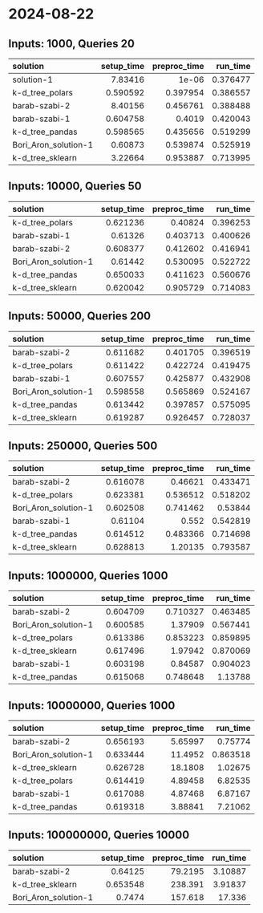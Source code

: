 # 2024-08-22

## Inputs: 1000, Queries 20

| solution             |   setup_time |   preproc_time |   run_time |
|:---------------------|-------------:|---------------:|-----------:|
| solution-1           |     7.83416  |       1e-06    |   0.376477 |
| k-d_tree_polars      |     0.590592 |       0.397954 |   0.386557 |
| barab-szabi-2        |     8.40156  |       0.456761 |   0.388488 |
| barab-szabi-1        |     0.604758 |       0.4019   |   0.420043 |
| k-d_tree_pandas      |     0.598565 |       0.435656 |   0.519299 |
| Bori_Aron_solution-1 |     0.60873  |       0.539874 |   0.525919 |
| k-d_tree_sklearn     |     3.22664  |       0.953887 |   0.713995 |

## Inputs: 10000, Queries 50

| solution             |   setup_time |   preproc_time |   run_time |
|:---------------------|-------------:|---------------:|-----------:|
| k-d_tree_polars      |     0.621236 |       0.40824  |   0.396253 |
| barab-szabi-1        |     0.61326  |       0.403713 |   0.400626 |
| barab-szabi-2        |     0.608377 |       0.412602 |   0.416941 |
| Bori_Aron_solution-1 |     0.61442  |       0.530095 |   0.522722 |
| k-d_tree_pandas      |     0.650033 |       0.411623 |   0.560676 |
| k-d_tree_sklearn     |     0.620042 |       0.905729 |   0.714083 |

## Inputs: 50000, Queries 200

| solution             |   setup_time |   preproc_time |   run_time |
|:---------------------|-------------:|---------------:|-----------:|
| barab-szabi-2        |     0.611682 |       0.401705 |   0.396519 |
| k-d_tree_polars      |     0.611422 |       0.422724 |   0.419475 |
| barab-szabi-1        |     0.607557 |       0.425877 |   0.432908 |
| Bori_Aron_solution-1 |     0.598558 |       0.565869 |   0.524167 |
| k-d_tree_pandas      |     0.613442 |       0.397857 |   0.575095 |
| k-d_tree_sklearn     |     0.619287 |       0.926457 |   0.728037 |

## Inputs: 250000, Queries 500

| solution             |   setup_time |   preproc_time |   run_time |
|:---------------------|-------------:|---------------:|-----------:|
| barab-szabi-2        |     0.616078 |       0.46621  |   0.433471 |
| k-d_tree_polars      |     0.623381 |       0.536512 |   0.518202 |
| Bori_Aron_solution-1 |     0.602508 |       0.741462 |   0.53844  |
| barab-szabi-1        |     0.61104  |       0.552    |   0.542819 |
| k-d_tree_pandas      |     0.614512 |       0.483366 |   0.714698 |
| k-d_tree_sklearn     |     0.628813 |       1.20135  |   0.793587 |

## Inputs: 1000000, Queries 1000

| solution             |   setup_time |   preproc_time |   run_time |
|:---------------------|-------------:|---------------:|-----------:|
| barab-szabi-2        |     0.604709 |       0.710327 |   0.463485 |
| Bori_Aron_solution-1 |     0.600585 |       1.37909  |   0.567441 |
| k-d_tree_polars      |     0.613386 |       0.853223 |   0.859895 |
| k-d_tree_sklearn     |     0.617496 |       1.97942  |   0.870069 |
| barab-szabi-1        |     0.603198 |       0.84587  |   0.904023 |
| k-d_tree_pandas      |     0.615068 |       0.748648 |   1.13788  |

## Inputs: 10000000, Queries 1000

| solution             |   setup_time |   preproc_time |   run_time |
|:---------------------|-------------:|---------------:|-----------:|
| barab-szabi-2        |     0.656193 |        5.65997 |   0.75774  |
| Bori_Aron_solution-1 |     0.633444 |       11.4952  |   0.863518 |
| k-d_tree_sklearn     |     0.626728 |       18.1808  |   1.02675  |
| k-d_tree_polars      |     0.614419 |        4.89458 |   6.82535  |
| barab-szabi-1        |     0.617088 |        4.87468 |   6.87167  |
| k-d_tree_pandas      |     0.619318 |        3.88841 |   7.21062  |

## Inputs: 100000000, Queries 10000

| solution             |   setup_time |   preproc_time |   run_time |
|:---------------------|-------------:|---------------:|-----------:|
| barab-szabi-2        |     0.64125  |        79.2195 |    3.10887 |
| k-d_tree_sklearn     |     0.653548 |       238.391  |    3.91837 |
| Bori_Aron_solution-1 |     0.7474   |       157.618  |   17.336   |